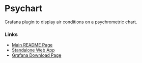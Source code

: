 # Psychart

Grafana plugin to display air conditions on a psychrometric chart.

### Links

- [Main README Page](./src/README.md)
- [Standalone Web App](https://psychart.nicfv.com/)
- [Grafana Download Page](https://grafana.com/grafana/plugins/ventura-psychrometric-panel/)
